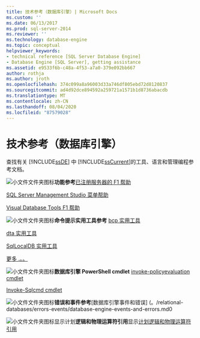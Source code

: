 ```yaml
---
title: 技术参考（数据库引擎）| Microsoft Docs
ms.custom: ''
ms.date: 06/13/2017
ms.prod: sql-server-2014
ms.reviewer: ''
ms.technology: database-engine
ms.topic: conceptual
helpviewer_keywords:
- technical reference [SQL Server Database Engine]
- Database Engine [SQL Server], getting assistance
ms.assetid: e9533f6b-c48a-4f53-a7a0-379e092bb667
author: rothja
ms.author: jroth
ms.openlocfilehash: 374c099a8a96003d33a746df805ebd72d8120837
ms.sourcegitcommit: ad4d92dce894592a259721a1571b1d8736abacdb
ms.translationtype: MT
ms.contentlocale: zh-CN
ms.lasthandoff: 08/04/2020
ms.locfileid: "87579028"
---
```

# <a name="technical-reference-database-engine"></a>技术参考（数据库引擎）
  查找有关 [!INCLUDE[ssDE](../includes/ssde-md.md)] 中 [!INCLUDE[ssCurrent](../includes/sscurrent-md.md)]的工具、语言和管理编程参考文档。

 ![小文件文件夹图标](../../2014/integration-services/media/filefolder-small.gif "小文件文件夹图标")**功能参考**[已注册服务器的 F1 帮助](../ssms/register-servers/registered-servers-f1-help.md)

 [SQL Server Management Studio 菜单帮助](../ssms/menu-help/sql-server-management-studio-menu-help.md)

 [Visual Database Tools F1 帮助](../ssms/visual-db-tools/visual-database-tools-f1-help.md)

 ![小文件文件夹图标](../../2014/integration-services/media/filefolder-small.gif "小文件文件夹图标")**命令提示实用工具参考** [bcp 实用工具](../tools/bcp-utility.md)

 [dta 实用工具](../tools/dta/dta-utility.md)

 [SqlLocalDB 实用工具](../tools/sqllocaldb-utility.md)

 [更多 .。。](../tools/command-prompt-utility-reference-database-engine.md)

 ![小文件文件夹图标](../../2014/integration-services/media/filefolder-small.gif "小文件文件夹图标")**数据库引擎 PowerShell cmdlet** [invoke-policyevaluation cmdlet](../../2014/database-engine/invoke-policyevaluation-cmdlet.md)

 [Invoke-Sqlcmd cmdlet](../../2014/database-engine/invoke-sqlcmd-cmdlet.md)

 ![小文件文件夹图标](../../2014/integration-services/media/filefolder-small.gif "小文件文件夹图标")**错误和事件参考**[数据库引擎事件和错误] (。/relational-databases/errors-events/database-engine-events-and-errors.md0

 ![小文件文件夹图标](../../2014/integration-services/media/filefolder-small.gif "小文件文件夹图标")显示计划**逻辑和物理运算符引用**显示[计划逻辑和物理运算符引用](../relational-databases/showplan-logical-and-physical-operators-reference.md)


